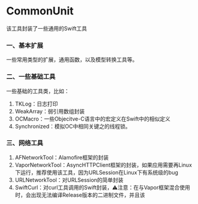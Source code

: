 # CommonUnit
该工具封装了一些通用的Swift工具

### 一、基本扩展
一些常用类型的扩展，通用函数，以及模型转换工具等。


### 二、一些基础工具
一些基础的工具类，比如：
1. TKLog：日志打印
2. WeakArray：弱引用数组封装
3. OCMacro：一些Objecitve-C语言中的宏定义在Swift中的相似定义
4. Synchronized：模拟OC中相同关键之的线程锁。


### 三、网络工具
1. AFNetworkTool：Alamofire框架的封装
2. VaporNetworkTool：AsyncHTTPClient框架的封装，如果应用需要再Linux下运行，推荐使用该工具，因为URLSession在Linux下有系统级的bug
3. URLNetworkTool：对URLSession的简单封装
4. SwiftCurl：对curl工具调用的Swift封装，⚠️注意：在与Vapor框架混合使用时，会出现无法编译Release版本的二进制文件，并且该
